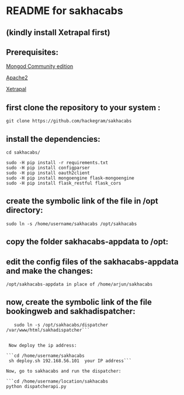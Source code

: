 # README for sakhacabs
(kindly install Xetrapal first)
---

## Prerequisites:

[Mongod Community edition](https://docs.mongodb.com/manual/tutorial/install-mongodb-on-ubuntu/)

[Apache2](https://linuxize.com/post/how-to-install-apache-on-ubuntu-18-04/)

[Xetrapal](https://github.com/suryaveer5320129/xetrapal)


## first clone the repository to your system :

```
git clone https://github.com/hackegram/sakhacabs

```

## install the dependencies:

```
cd sakhacabs/

sudo -H pip install -r requirements.txt
sudo -H pip install configparser
sudo -H pip install oauth2client
sudo -H pip install mongoengine flask-mongoengine
sudo -H pip install flask_restful flask_cors
```


## create the symbolic link of the file in /opt directory:


```sudo ln -s /home/username/sakhacabs /opt/sakhacabs```


## copy the folder sakhacabs-appdata to /opt:


## edit the config files of the sakhacabs-appdata and make the changes:

```/opt/sakhacabs-appdata in place of /home/arjun/sakhacabs``` 


## now, create the symbolic link of the file bookingweb and sakhadispatcher:

```sudo ln -s /opt/sakhacabs/bookingweb /var/www/html/bookingweb
   sudo ln -s /opt/sakhacabs/dispatcher /var/www/html/sakhadispatcher```


 Now deploy the ip address:

```cd /home/username/sakhacabs
 sh deploy.sh 192.168.56.101  your IP address``` 

Now, go to sakhacabs and run the dispatcher:

```cd /home/username/location/sakhacabs
python dispatcherapi.py
```



